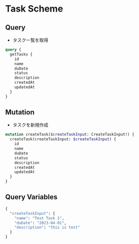 # Task Scheme

## Query

- タスク一覧を取得

```graphql
query {
  getTasks {
    id
    name
    duDate
    status
    description
    createdAt
    updatedAt
  }
}
```

## Mutation

- タスクを新規作成

```graphql
mutation createTask($createTaskInput: CreateTaskInput!) {
  createTask(createTaskInput: $createTaskInput) {
    id
    name
    duDate
    status
    description
    createdAt
    updatedAt
  }
}
```

## Query Variables

```graphql
{
  "createTaskInput": {
    "name": "Test Task 1",
    "duDate": "2023-04-01",
    "description": "this is test"
  }
}
```

